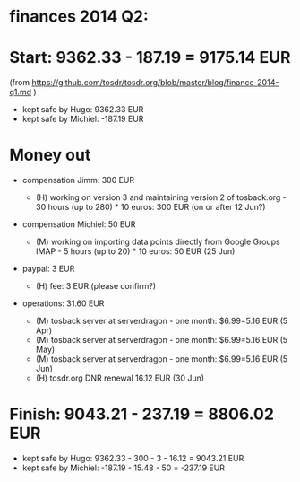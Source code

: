 # finances 2014 Q2:

# Start: 9362.33 - 187.19  = 9175.14 EUR 
(from https://github.com/tosdr/tosdr.org/blob/master/blog/finance-2014-q1.md )

* kept safe by Hugo: 9362.33 EUR
* kept safe by Michiel: -187.19 EUR

# Money out

* compensation Jimm: 300 EUR
    * (H) working on version 3 and maintaining version 2 of tosback.org - 30 hours (up to 280) * 10 euros: 300 EUR (on or after 12 Jun?)

* compensation Michiel: 50 EUR
    * (M) working on importing data points directly from Google Groups IMAP - 5 hours (up to 20) * 10 euros: 50 EUR (25 Jun)

* paypal: 3 EUR
    * (H) fee: 3 EUR (please confirm?)

* operations: 31.60 EUR
    * (M) tosback server at serverdragon - one month: $6.99=5.16 EUR (5 Apr)
    * (M) tosback server at serverdragon - one month: $6.99=5.16 EUR (5 May)
    * (M) tosback server at serverdragon - one month: $6.99=5.16 EUR (5 Jun)
    * (H) tosdr.org DNR renewal 16.12 EUR (30 Jun)

# Finish: 9043.21 - 237.19  = 8806.02 EUR

* kept safe by Hugo: 9362.33 - 300 - 3 - 16.12 = 9043.21 EUR
* kept safe by Michiel: -187.19 - 15.48 - 50 = -237.19 EUR
